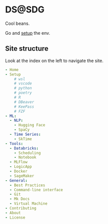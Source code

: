 # DS@SDG

Cool beans.

Go and [setup](setup/env/) the env.

## Site structure

Look at the index on the left to navigate the site.

```yaml
- Home
- Setup
    # wsl
    # vscode
    # python
    # poetry
    # R
    # DBeaver
    # KeePass
    # FZF
- ML: 
  - NLP:
    - Hugging Face
    - SpaCy
  - Time Series:
    - SkTime
- Tools: 
  - Databricks: 
    - Scheduling
    - Notebook
  - MLFlow
  - LogicApp
  - Docker
  - SageMaker
- General:
  - Best Practices
  - Command-line interface
  - Git
  - Mk Docs
  - Virtual Machine
- Contributing
- About
- License
```
